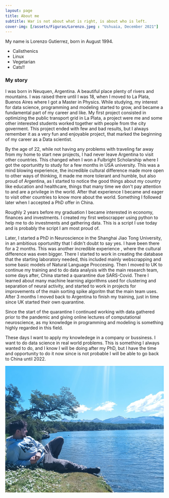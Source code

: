 ```yaml
---
layout: page
title: About me
subtitle: War is not about what is right, is about who is left.
cover-img: [/assets/Figuras/Lorenzo.jpeg : "Ushuaia, December 2021"]
---
```


My name is Lorenzo Gutierrez, born in August 1994.

- Calisthenics
- Linux
- Vegetarian
- Cats!!


### My story
I was born in Neuquen, Argentina. A beautiful place plenty of rivers and mountains. I was raised there until I was 18, when I moved to La Plata, Buenos Aires where I got a Master in Physics. While studying, my interest for data science, programming and modeling started to grow, and became a fundamental part of my career and like. My first project consisted in optimizing the public transport grid in La Plata, a project were me and some other interested students worked together with people from the city goverment. This project ended with few and bad results, but I always remember it as a very fun and enjoyable project, that marked the beginning of my career as a Data scientist.

By the age of 22, while not having any problems with traveling far away from my home to start new projects, I had never leave Argentina to visit other countries. This changed when I won a Fulbright Scholarship where I got the oportunitty to study for a few months in USA university. This was a mind blowing experience, the incredible cultural difference made more open to other ways of thinking, it made me more tolerant and humble, but also proud of Argentina, as I started to notice the good things about my country like education and healthcare, things that many time we don't pay attention to and are a privilege in the world. After that experience I became and eager to visit other countries to know more about the world. Something I followed later when I accepted a PhD offer in China.

Roughly 2 years before my graduation I became interested in economy, finances and investments. I created my first webscrapper using python to help me to do investments and gathering data. This is a script I use today and is probably the script I am most proud of.

Later, I started a PhD in Neuroscience in the Shanghai Jiao Tong University, in an ambitious oportunitty that I didn't doubt to say yes. I have been there for a 2 months. This was another incredible experience , where the cultural difference was even bigger. There I started to work in creating the database that the starting laboratory needed, this included mainly webscrapping and some basic models of Natural Language Proccesing. Then I moved to UK to continue my training and to do data analysis with the main research team, some days after, China started a quarantine due SARS-Covid. There I learned about many machine learning algorithms used for clustering and separation of neural activity, and started to work in projects for improvements of the main sorting spike algoritm that the main team uses. After 3 months I moved back to Argentina to finish my training, just in time since UK started their own quarantine.

Since the start of the quarantine I continued working with data gathered prior to the pandemic and giving online lectures of computational neuroscience, as my knowledge in programming and modeling is something highly regarded in this field.

These days I want to apply my knowledege in a company or bussiness. I want to do data science in real world problems. This is something I always wanted to do, and I know I will be doing after my PhD, but I have the time and opportunity to do it now since is not probable I will be able to go back to China until 2022.

![](/assets/Figuras/Lorenzo.jpeg)
